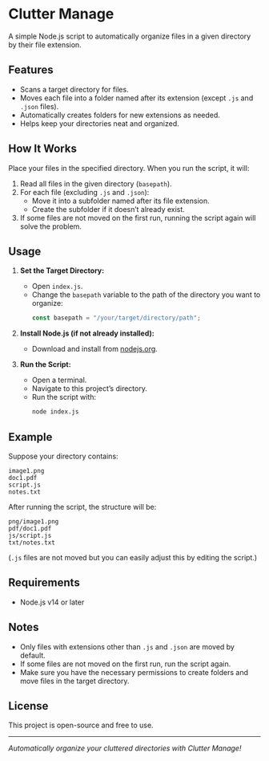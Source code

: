 # Clutter Manage

A simple Node.js script to automatically organize files in a given directory by their file extension.

## Features

- Scans a target directory for files.
- Moves each file into a folder named after its extension (except `.js` and `.json` files).
- Automatically creates folders for new extensions as needed.
- Helps keep your directories neat and organized.

## How It Works

Place your files in the specified directory. When you run the script, it will:

1. Read all files in the given directory (`basepath`).
2. For each file (excluding `.js` and `.json`):
   - Move it into a subfolder named after its file extension.
   - Create the subfolder if it doesn’t already exist.
3. If some files are not moved on the first run, running the script again will solve the problem.

## Usage

1. **Set the Target Directory:**
   - Open `index.js`.
   - Change the `basepath` variable to the path of the directory you want to organize:
     ```js
     const basepath = "/your/target/directory/path";
     ```

2. **Install Node.js (if not already installed):**
   - Download and install from [nodejs.org](https://nodejs.org/).

3. **Run the Script:**
   - Open a terminal.
   - Navigate to this project’s directory.
   - Run the script with:
     ```bash
     node index.js
     ```

## Example

Suppose your directory contains:
```
image1.png
doc1.pdf
script.js
notes.txt
```
After running the script, the structure will be:
```
png/image1.png
pdf/doc1.pdf
js/script.js
txt/notes.txt
```
(`.js` files are not moved but you can easily adjust this by editing the script.)

## Requirements

- Node.js v14 or later

## Notes

- Only files with extensions other than `.js` and `.json` are moved by default.
- If some files are not moved on the first run, run the script again.
- Make sure you have the necessary permissions to create folders and move files in the target directory.

## License

This project is open-source and free to use.

---

*Automatically organize your cluttered directories with Clutter Manage!*